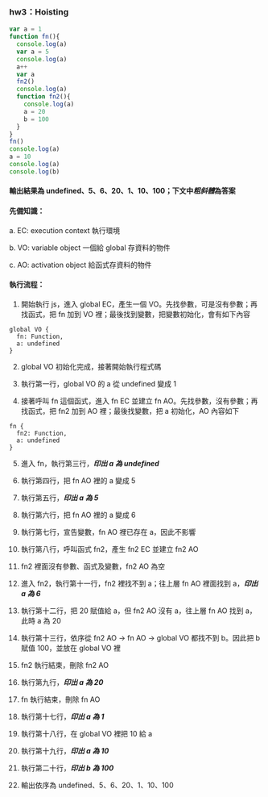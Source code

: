 ### hw3：Hoisting

```js
var a = 1
function fn(){
  console.log(a)
  var a = 5
  console.log(a)
  a++
  var a
  fn2()
  console.log(a)
  function fn2(){
    console.log(a)
    a = 20
    b = 100
  }
}
fn()
console.log(a)
a = 10
console.log(a)
console.log(b)
```

#### 輸出結果為 undefined、5、6、20、1、10、100；下文中***粗斜體***為答案

#### 先備知識：

a. EC: execution context 執行環境

b. VO: variable object 一個給 global 存資料的物件

c. AO: activation object 給函式存資料的物件

#### 執行流程：

1. 開始執行 js，進入 global EC，產生一個 VO。先找參數，可是沒有參數；再找函式，把 fn 加到 VO 裡；最後找到變數，把變數初始化，會有如下內容

  ```
  global VO {
    fn: Function,
    a: undefined
  }
  ```

2. global VO 初始化完成，接著開始執行程式碼

3. 執行第一行，global VO 的 a 從 undefined 變成 1

4. 接著呼叫 fn 這個函式，進入 fn EC 並建立 fn AO。先找參數，沒有參數；再找函式，把 fn2 加到 AO 裡；最後找變數，把 a 初始化，AO 內容如下

  ```
  fn {
    fn2: Function,
    a: undefined
  }
  ```

 5. 進入 fn，執行第三行，***印出 a 為 undefined***

 6. 執行第四行，把 fn AO 裡的 a 變成 5

 7. 執行第五行，***印出 a 為 5***

 8. 執行第六行，把 fn AO 裡的 a 變成 6

 9. 執行第七行，宣告變數，fn AO 裡已存在 a，因此不影響

10. 執行第八行，呼叫函式 fn2，產生 fn2 EC 並建立 fn2 AO

11. fn2 裡面沒有參數、函式及變數，fn2 AO 為空

12. 進入 fn2，執行第十一行，fn2 裡找不到 a；往上層 fn AO 裡面找到 a，***印出 a 為 6***

13. 執行第十二行，把 20 賦值給 a，但 fn2 AO 沒有 a，往上層 fn AO 找到 a，此時 a 為 20

14. 執行第十三行，依序從 fn2 AO -> fn AO -> global VO 都找不到 b。因此把 b 賦值 100，並放在 global VO 裡

15. fn2 執行結束，刪除 fn2 AO

16. 執行第九行，***印出 a 為 20***

17. fn 執行結束，刪除 fn AO

18. 執行第十七行，***印出 a 為 1***

19. 執行第十八行，在 global VO 裡把 10 給 a

20. 執行第十九行，***印出 a 為 10***

21. 執行第二十行，***印出 b 為 100***

22. 輸出依序為 undefined、5、6、20、1、10、100